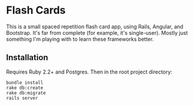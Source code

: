 # Flash Cards

This is a small spaced repetition flash card app, using Rails, Angular,
and Bootstrap. It's far from complete (for example, it's single-user).
Mostly just something I'm playing with to learn these frameworks better.

## Installation

Requires Ruby 2.2+ and Postgres. Then in the root project directory:

    bundle install
    rake db:create
    rake db:migrate
    rails server
